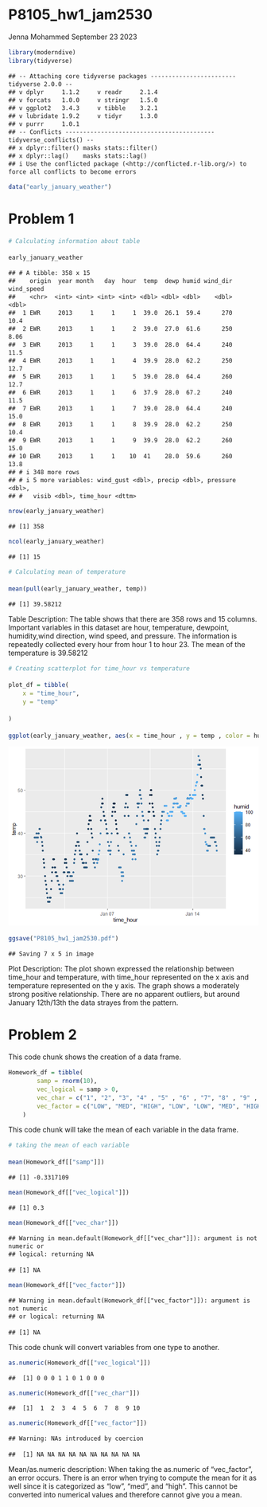 P8105_hw1_jam2530
================
Jenna Mohammed
September 23 2023

``` r
library(moderndive)
library(tidyverse)
```

    ## -- Attaching core tidyverse packages ------------------------ tidyverse 2.0.0 --
    ## v dplyr     1.1.2     v readr     2.1.4
    ## v forcats   1.0.0     v stringr   1.5.0
    ## v ggplot2   3.4.3     v tibble    3.2.1
    ## v lubridate 1.9.2     v tidyr     1.3.0
    ## v purrr     1.0.1     
    ## -- Conflicts ------------------------------------------ tidyverse_conflicts() --
    ## x dplyr::filter() masks stats::filter()
    ## x dplyr::lag()    masks stats::lag()
    ## i Use the conflicted package (<http://conflicted.r-lib.org/>) to force all conflicts to become errors

``` r
data("early_january_weather")
```

# Problem 1

``` r
# Calculating information about table

early_january_weather
```

    ## # A tibble: 358 x 15
    ##    origin  year month   day  hour  temp  dewp humid wind_dir wind_speed
    ##    <chr>  <int> <int> <int> <int> <dbl> <dbl> <dbl>    <dbl>      <dbl>
    ##  1 EWR     2013     1     1     1  39.0  26.1  59.4      270      10.4 
    ##  2 EWR     2013     1     1     2  39.0  27.0  61.6      250       8.06
    ##  3 EWR     2013     1     1     3  39.0  28.0  64.4      240      11.5 
    ##  4 EWR     2013     1     1     4  39.9  28.0  62.2      250      12.7 
    ##  5 EWR     2013     1     1     5  39.0  28.0  64.4      260      12.7 
    ##  6 EWR     2013     1     1     6  37.9  28.0  67.2      240      11.5 
    ##  7 EWR     2013     1     1     7  39.0  28.0  64.4      240      15.0 
    ##  8 EWR     2013     1     1     8  39.9  28.0  62.2      250      10.4 
    ##  9 EWR     2013     1     1     9  39.9  28.0  62.2      260      15.0 
    ## 10 EWR     2013     1     1    10  41    28.0  59.6      260      13.8 
    ## # i 348 more rows
    ## # i 5 more variables: wind_gust <dbl>, precip <dbl>, pressure <dbl>,
    ## #   visib <dbl>, time_hour <dttm>

``` r
nrow(early_january_weather)
```

    ## [1] 358

``` r
ncol(early_january_weather)
```

    ## [1] 15

``` r
# Calculating mean of temperature

mean(pull(early_january_weather, temp))
```

    ## [1] 39.58212

Table Description: The table shows that there are 358 rows and 15
columns. Important variables in this dataset are hour, temperature,
dewpoint, humidity,wind direction, wind speed, and pressure. The
information is repeatedly collected every hour from hour 1 to hour 23.
The mean of the temperature is 39.58212

``` r
# Creating scatterplot for time_hour vs temperature

plot_df = tibble(
    x = "time_hour",
    y = "temp"

)

ggplot(early_january_weather, aes(x = time_hour , y = temp , color = humid )) + geom_point()
```

![](P8105_hw1_jam2530_files/figure-gfm/unnamed-chunk-5-1.png)<!-- -->

``` r
ggsave("P8105_hw1_jam2530.pdf")                                                                        
```

    ## Saving 7 x 5 in image

Plot Description: The plot shown expressed the relationship between
time_hour and temperature, with time_hour represented on the x axis and
temperature represented on the y axis. The graph shows a moderately
strong positive relationship. There are no apparent outliers, but around
January 12th/13th the data strayes from the pattern.

# Problem 2

This code chunk shows the creation of a data frame.

``` r
Homework_df = tibble(
        samp = rnorm(10),
        vec_logical = samp > 0,
        vec_char = c("1", "2", "3", "4" , "5" , "6" , "7", "8" , "9" , "10"),
        vec_factor = c("LOW", "MED", "HIGH", "LOW", "LOW", "MED", "HIGH", "LOW", "MED", "HIGH"),
    )
```

This code chunk will take the mean of each variable in the data frame.

``` r
# taking the mean of each variable

mean(Homework_df[["samp"]])
```

    ## [1] -0.3317109

``` r
mean(Homework_df[["vec_logical"]])
```

    ## [1] 0.3

``` r
mean(Homework_df[["vec_char"]])
```

    ## Warning in mean.default(Homework_df[["vec_char"]]): argument is not numeric or
    ## logical: returning NA

    ## [1] NA

``` r
mean(Homework_df[["vec_factor"]])
```

    ## Warning in mean.default(Homework_df[["vec_factor"]]): argument is not numeric
    ## or logical: returning NA

    ## [1] NA

This code chunk will convert variables from one type to another.

``` r
as.numeric(Homework_df[["vec_logical"]])
```

    ##  [1] 0 0 0 1 1 0 1 0 0 0

``` r
as.numeric(Homework_df[["vec_char"]])
```

    ##  [1]  1  2  3  4  5  6  7  8  9 10

``` r
as.numeric(Homework_df[["vec_factor"]])
```

    ## Warning: NAs introduced by coercion

    ##  [1] NA NA NA NA NA NA NA NA NA NA

Mean/as.numeric description: When taking the as.numeric of “vec_factor”,
an error occurs. There is an error when trying to compute the mean for
it as well since it is categorized as “low”, “med”, and “high”. This
cannot be converted into numerical values and therefore cannot give you
a mean.
